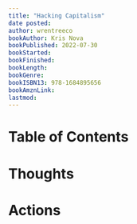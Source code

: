 ```yaml
---
title: "Hacking Capitalism"
date posted:
author: wrentreeco
bookAuthor: Kris Nova
bookPublished: 2022-07-30
bookStarted: 
bookFinished: 
bookLength: 
bookGenre: 
bookISBN13: 978-1684895656
bookAmznLink: 
lastmod: 
---
```

# Table of Contents


# Thoughts


# Actions